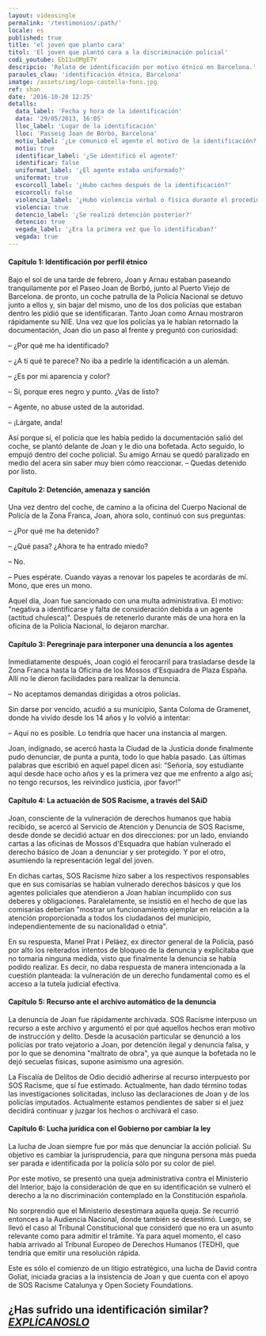 ```yaml
---
layout: videosingle
permalink: '/testimonios/:path/'
locale: es
published: true
title: 'el joven que planto cara'
titol: 'El joven que plantó cara a la discriminación policial'
codi_youtube: EbI1uOMgE7Y
descripcio: 'Relato de identificación por motivo étnico en Barcelona.'
paraules_clau: 'identificación étnica, Barcelona'
imatge: /assets/img/logo-castella-fons.jpg
ref: shan
date: '2016-10-20 12:25'
detalls:
  data_label: 'Fecha y hora de la identificación'
  data: '29/05/2013, 16:05'
  lloc_label: 'Lugar de la identificación'
  lloc: 'Passeig Joan de Borbó, Barcelona'
  motiu_label: '¿Le comunicó el agente el motivo de la identificación?'
  motiu: true
  identificar_label: '¿Se identificó el agente?'
  identificar: false
  uniformat_label: '¿El agente estaba uniformado?'
  uniformat: true
  escorcoll_label: '¿Hubo cacheo después de la identificación?'
  escorcoll: false
  violencia_label: '¿Hubo violencia verbal o física durante el procedimiento de identificación y registro?'
  violencia: true
  detencio_label: '¿Se realizó detención posterior?'
  detencio: true
  vegada_label: '¿Era la primera vez que lo identificaban?'
  vegada: true
---
```

#### Capítulo 1: Identificación por perfil étnico

Bajo el sol de una tarde de febrero, Joan y Arnau estaban paseando tranquilamente por el Paseo Joan de Borbó, junto al Puerto Viejo de Barcelona. de pronto, un coche patrulla de la Policía Nacional se detuvo junto a ellos y, sin bajar del mismo, uno de los dos policías que estaban dentro les pidió que se identificaran.
Tanto Joan como Arnau mostraron rápidamente su NIE. Una vez que los policías ya le habían retornado la documentación, Joan dio un paso al frente y preguntó con curiosidad:

– ¿Por qué me ha identificado?

– ¿A ti qué te parece? No iba a pedirle la identificación a un alemán.

– ¿Es por mi aparencia y color?

– Sí, porque eres negro y punto. ¿Vas de listo?

– Agente, no abuse usted de la autoridad.

– ¡Lárgate, anda!

Así porque sí, el policía que les había pedido la documentación salió del coche, se plantó delante de Joan y le dio una bofetada. Acto seguido, lo empujó dentro del coche policial. Su amigo Arnau se quedó paralizado en medio del acera sin saber muy bien cómo reaccionar.
– Quedas detenido por listo.

#### Capítulo 2: Detención, amenaza y sanción

Una vez dentro del coche, de camino a la oficina del Cuerpo Nacional de Policía de la Zona Franca, Joan, ahora solo, continuó con sus preguntas:

– ¿Por qué me ha detenido?

– ¿Qué pasa? ¿Ahora te ha entrado miedo?

– No.

– Pues espérate. Cuando vayas a renovar los papeles te acordarás de mí. Mono, que eres un mono.

Aquel día, Joan fue sancionado con una multa administrativa. El motivo: "negativa a identificarse y falta de consideración debida a un agente (actitud chulesca)". Después de retenerlo durante más de una hora en la oficina de la Policía Nacional, lo dejaron marchar.

#### Capítulo 3: Peregrinaje para interponer una denuncia a los agentes

Inmediatamente después, Joan cogió el ferocarril para trasladarse desde la Zona Franca hasta la Oficina de los Mossos d'Esquadra de Plaza España. Allí no le dieron facilidades para realizar la denuncia.

– No aceptamos demandas dirigidas a otros policías.

Sin darse por vencido, acudió a su municipio, Santa Coloma de Gramenet, donde ha vivido desde los 14 años y lo volvió a intentar:

– Aquí no es posible.  Lo tendría que hacer una instancia al margen.

Joan, indignado, se acercó hasta la Ciudad de la Justicia donde finalmente pudo denunciar, de punta a punta, todo lo que había pasado. Las últimas palabras que escribió en aquel papel dicen así: “Señoría, soy estudiante aquí desde hace ocho años y es la primera vez que me enfrento a algo así; no tengo recursos, les reivindico justicia, ¡por favor!”

#### Capítulo 4: La actuación de SOS Racisme, a través del SAiD

Joan, consciente de la vulneración de derechos humanos que había recibido, se acercó al Servicio de Atención y Denuncia de SOS Racisme, desde donde se decidió actuar en dos direcciones: por un lado, enviando cartas a las oficinas de Mossos d'Esquadra que habían vulnerado el derecho básico de Joan a denunciar y ser protegido. Y por el otro, asumiendo la representación legal del joven.

En dichas cartas, SOS Racisme hizo saber a los respectivos responsables que en sus comisarías se habían vulnerado derechos básicos y que los agentes policiales que atendieron a Joan habían incumplido con sus deberes y obligaciones. Paralelamente, se insistió en el hecho de que las comisarías deberían "mostrar un funcionamiento ejemplar en relación a la atención proporcionada a todos los ciudadanos del municipio, independientemente de su nacionalidad o etnia".

En su respuesta, Manel Prat i Peláez, ex director general de la Policía, pasó por alto los reiterados intentos de bloqueo de la denuncia y explicitaba que no tomaría ninguna medida, visto que finalmente la denuncia se había podido realizar. Es decir, no daba respuesta de manera intencionada a la cuestión planteada: la vulneración de un derecho fundamental como es el acceso a la tutela judicial efectiva.

#### Capítulo 5: Recurso ante el archivo automático de la denuncia

La denuncia de Joan fue rápidamente archivada. SOS Racisme interpuso un recurso a este archivo y argumentó el por qué aquellos hechos eran motivo de instrucción y delito. Desde la acusación particular se denunció a los policías por trato vejatorio a Joan, por detención ilegal y denuncia falsa, y por lo que se denomina "maltrato de obra", ya que aunque la bofetada no le dejó secuelas físicas, supone asimismo una agresión.

La Fiscalía de Delitos de Odio decidió adherirse al recurso interpuesto por SOS Racisme, que sí fue estimado. Actualmente, han dado término todas las investigaciones solicitadas, incluso las declaraciones de Joan y de los policías imputados. Actualmente estamos pendientes de saber si el juez decidirá continuar y juzgar los hechos o archivará el caso.

#### Capítulo 6: Lucha jurídica con el Gobierno por cambiar la ley

La lucha de Joan siempre fue por más que denunciar la acción policial. Su objetivo es cambiar la jurisprudencia, para que ninguna persona más pueda ser parada e identificada por la policía sólo por su color de piel.

Por este motivo, se presentó una queja administrativa contra el Ministerio del Interior, bajo la consideración de que en su identificación se vulneró el derecho a la no discriminación contemplado en la Constitución española.

No sorprendió que el Ministerio desestimara aquella queja. Se recurrió entonces a la Audiencia Nacional, donde también se desestimó. Luego, se llevó el caso al Tribunal Constitucional que consideró que no era un asunto relevante como para admitir el trámite. Ya para aquel momento, el caso había arrivado al Tribunal Europeo de Derechos Humanos (TEDH), que tendría que emitir una resolución rápida.

Este es sólo el comienzo de un litigio estratégico, una lucha de David contra Goliat, iniciada gracias a la insistencia de Joan y que cuenta con el apoyo de SOS Racisme Catalunya y Open Society Foundations.

## ¿Has sufrido una identificación similar? [**_EXPLÍCANOSLO_**](https://www.paraddepararme.org/inicio/#report-incident)